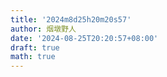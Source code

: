 ```yaml
---
title: '2024m8d25h20m20s57'
author: 烟墩野人
date: '2024-08-25T20:20:57+08:00'
draft: true
math: true
---
```

